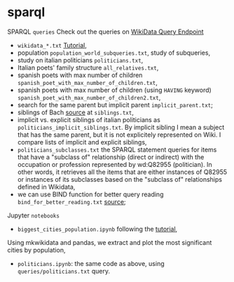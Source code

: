 # sparql

SPARQL `queries`
Check out the queries on [WikiData Query Endpoint](https://query.wikidata.org/)

- `wikidata_*.txt` [Tutorial](https://www.youtube.com/watch?v=b3ft3CzkLYk&ab_channel=WikimedianinResidence-UniversityofEdinburgh),
- population `population_world_subqueries.txt`, study of subqueries,
- study on italian politicians `politicians.txt`,
- Italian poets' family structure `all_relatives.txt`,
- spanish poets with max number of children `spanish_poet_with_max_number_of_children.txt`,
- spanish poets with max number of children (using `HAVING` keyword) `spanish_poet_with_max_number_of_children2.txt`,
- search for the same parent but implicit parent `implicit_parent.txt`;
- siblings of Bach [source](https://en.wikibooks.org/wiki/SPARQL/Property_paths#:~:text=of%20this%20element-,Inverse,-link%5Bedit) at `siblings.txt`,
- implicit vs. explicit siblings of italian politicians as `politicians_implicit_siblings.txt`. By implicit sibling I mean a subject that has the same parent, but it is not explicitely represented on Wiki. I compare lists of implicit and explicit siblings,
- `politicians_subclasses.txt` the SPARQL statement queries for items that have a "subclass of" relationship (direct or indirect) with the occupation or profession represented by wd:Q82955 (politician). In other words, it retrieves all the items that are either instances of Q82955 or instances of its subclasses based on the "subclass of" relationships defined in Wikidata,
- we can use BIND function for better query reading `bind_for_better_reading.txt` [source](https://en.wikibooks.org/wiki/SPARQL/Expressions_and_Functions#:~:text=For%20example%2C%20a%20query%20that%20finds%20all%20female%20priests);

Jupyter `notebooks`

- `biggest_cities_population.ipynb` following the [tutorial](https://max-coding.medium.com/extract-structured-data-from-wikidata-using-python-and-sparql-query-987c3bff97be),

Using mkwikidata and pandas, we extract and plot the most significant cities by population,

- `politicians.ipynb`: the same code as above, using `queries/politicians.txt` query.
